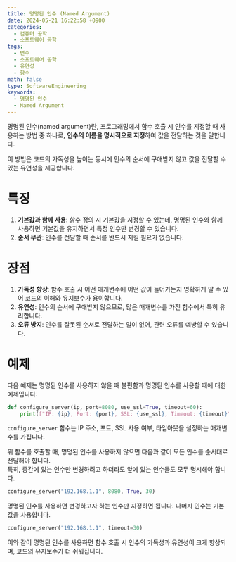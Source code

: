 ```yaml
---
title: 명명된 인수 (Named Argument)
date: 2024-05-21 16:22:58 +0900
categories:
  - 컴퓨터 공학
  - 소프트웨어 공학
tags:
  - 변수
  - 소프트웨어 공학
  - 유연성
  - 함수
math: false
type: SoftwareEngineering
keywords:
  - 명명된 인수
  - Named Argument
---
```


명명된 인수(named argument)란, 프로그래밍에서 함수 호출 시 인수를 지정할 때 사용하는 방법 중 하나로, <span class="font_highlight">**인수의 이름을 명시적으로 지정**하여 값을 전달하는 것</span>을 말합니다.

이 방법은 코드의 가독성을 높이는 동시에 인수의 순서에 구애받지 않고 값을 전달할 수 있는 유연성을 제공합니다.

# 특징

1. **기본값과 함께 사용**: 함수 정의 시 기본값을 지정할 수 있는데, 명명된 인수와 함께 사용하면 <span class="font_highlight">기본값을 유지하면서 특정 인수만 변경</span>할 수 있습니다.
2. **순서 무관**: 인수를 전달할 때 <span class="font_highlight">순서를 반드시 지킬 필요가 없습니다</span>.

# 장점

1. **가독성 향상**: 함수 호출 시 어떤 매개변수에 어떤 값이 들어가는지 명확하게 알 수 있어 코드의 이해와 유지보수가 용이합니다.
2. **유연성**: 인수의 순서에 구애받지 않으므로, 많은 매개변수를 가진 함수에서 특히 유리합니다.
3. **오류 방지**: 인수를 잘못된 순서로 전달하는 일이 없어, 관련 오류를 예방할 수 있습니다.

# 예제

다음 예제는 명명된 인수를 사용하지 않을 때 불편함과 명명된 인수를 사용할 때에 대한 예제입니다.

```python
def configure_server(ip, port=8080, use_ssl=True, timeout=60):
    print(f"IP: {ip}, Port: {port}, SSL: {use_ssl}, Timeout: {timeout}")
```

`configure_server` 함수는 IP 주소, 포트, SSL 사용 여부, 타임아웃을 설정하는 매개변수를 가집니다.

위 함수를 호출할 때, 명명된 인수를 사용하지 않으면 다음과 같이 모든 인수를 순서대로 전달해야 합니다.
<br>
특히, 중간에 있는 인수만 변경하려고 하더라도 앞에 있는 인수들도 모두 명시해야 합니다.

```python
configure_server("192.168.1.1", 8080, True, 30)
```

명명된 인수를 사용하면 변경하고자 하는 인수만 지정하면 됩니다. 나머지 인수는 기본값을 사용합니다.

```python
configure_server("192.168.1.1", timeout=30)
```

이와 같이 명명된 인수를 사용하면 함수 호출 시 인수의 가독성과 유연성이 크게 향상되며, 코드의 유지보수가 더 쉬워집니다.